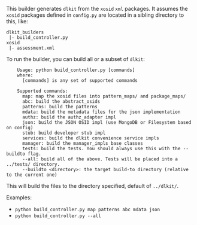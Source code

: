 This builder generates `dlkit` from the `xosid` `xml` packages. It assumes
the `xosid` packages defined in `config.py` are located in a sibling
directory to this, like:

```
dlkit_builders
 |- build_controller.py
xosid
 |- assessment.xml
```

To run the builder, you can build all or a subset of `dlkit`:

```
    Usage: python build_controller.py [commands]
    where:
      [commands] is any set of supported commands
    
    Supported commands:
      map: map the xosid files into pattern_maps/ and package_maps/
      abc: build the abstract_osids
      patterns: build the patterns
      mdata: build the metadata files for the json implementation
      authz: build the authz_adapter impl
      json: build the JSON OSID impl (use MongoDB or Filesystem based on config)
      stub: build developer stub impl
      services: build the dlkit convenience service impls
      manager: build the manager_impls base classes
      tests: build the tests. You should always use this with the --buildto flag.
      --all: build all of the above. Tests will be placed into a ../tests/ directory.
      --buildto <directory>: the target build-to directory (relative to the current one)
```

This will build the files to the directory specified, default of `../dlkit/`.

Examples:
  - `python build_controller.py map patterns abc mdata json`
  - `python build_controller.py --all`

